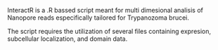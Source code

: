 
InteractR is a .R bassed script meant for multi dimesional analisis of Nanopore reads especifically tailored for Trypanozoma brucei.  


The script requires the utilization of several files containing expresion, subcellular localization, and domain data.
